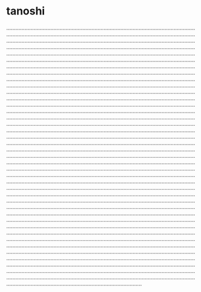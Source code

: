 # tanoshi
.........................................................................................................................................................................................................................................................................................................................................................................................................................................................................................................................................................................................................................................................................................................................................................................................................................................................................................................................................................................................................................................................................................................................................................................................................................................................................................................................................................................................................................................................................................................................................................................................................................................................................................................................................................................................................................................................................................................................................................................................................................................................................................................................................................................................................................................................................................................................................................................................................................................................................................................................................................................................................................................................................................................................................................................................................................................................................................................................................................................................................................................................................................................................................................................................................................................................................................................................................................................................................................................................................................................................................................................................................................................................................................................................................................................................................................................................................................................................................................................................................................................................................................................................................................................................................................................................................................................................................................................................................................................................................................................................................................................................................................................................................................................................................................................................................................................................................................................................................................................................................................................................................................................................................................................................................................................................